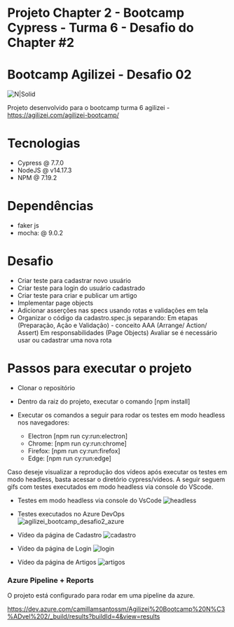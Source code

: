
# Projeto Chapter 2 - Bootcamp Cypress - Turma 6 - Desafio do Chapter #2

# Bootcamp Agilizei - Desafio 02


![N|Solid](https://www.cypress.io/static/33498b5f95008093f5f94467c61d20ab/59c46/cypress-logo.webp)



Projeto desenvolvido para o bootcamp turma 6 agilizei - https://agilizei.com/agilizei-bootcamp/

# Tecnologias

  - Cypress @ 7.7.0
  - NodeJS @ v14.17.3
  - NPM @ 7.19.2

# Dependências

  - faker js
  - mocha: @ 9.0.2
  
# Desafio

  - Criar teste para cadastrar novo usuário
  - Criar teste para login do usuário cadastrado
  - Criar teste para criar e publicar um artigo
  - Implementar page objects
  - Adicionar asserções nas specs usando rotas e validações em tela
  - Organizar o código da cadastro.spec.js separando:
        Em etapas (Preparação, Ação e Validação) - conceito AAA (Arrange/ Action/ Assert)
        Em responsabilidades (Page Objects)
        Avaliar se é necessário usar ou cadastrar uma nova rota


# Passos para executar o projeto

  - Clonar o repositório
  - Dentro da raiz do projeto, executar o comando [npm install]
  - Executar os comandos a seguir para rodar os testes em modo headless nos navegadores:
  
    - Electron [npm run cy:run:electron]
    - Chrome: [npm run cy:run:chrome]
    - Firefox: [npm run cy:run:firefox]
    - Edge: [npm run cy:run:edge]


Caso deseje visualizar a reprodução dos vídeos após executar os testes em modo headless, basta acessar o diretório cypress/videos. 
A seguir seguem gifs com testes executados em modo headless via console do VScode. 

  - Testes em modo headless via console do VsCode ![headless](https://user-images.githubusercontent.com/84816792/125380001-ea7b0700-e367-11eb-9ab9-2ece372d9c0d.gif)
  
  - Testes executados no Azure DevOps ![agilizei_bootcamp_desafio2_azure]()

  - Vídeo da página de Cadastro ![cadastro](https://user-images.githubusercontent.com/84816792/125380392-8278f080-e368-11eb-836b-d1015fae3d13.gif)

  - Vídeo da página de Login ![login](https://user-images.githubusercontent.com/84816792/125380580-c7048c00-e368-11eb-94a5-804b6c9e6fd5.gif)

  - Vídeo da página de Artigos ![artigos](https://user-images.githubusercontent.com/84816792/125380708-016e2900-e369-11eb-8a15-f42cb4b36523.gif)
  

### Azure Pipeline + Reports

O projeto está configurado para rodar em uma pipeline da azure.

https://dev.azure.com/camillamsantossm/Agilizei%20Bootcamp%20N%C3%ADvel%202/_build/results?buildId=4&view=results


